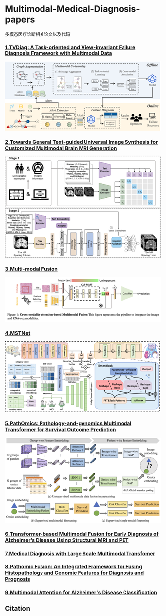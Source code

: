 # Multimodal-Medical-Diagnosis-papers
多模态医疗诊断相关论文以及代码
### [1.TVDiag: A Task-oriented and View-invariant Failure Diagnosis Framework with Multimodal Data](https://github.com/WHU-AISE/TVDiag/tree/main)
![](./imgs/structure.png)
### [2.Towards General Text-guided Universal Image Synthesis for Customized Multimodal Brain MRI Generation](https://github.com/Wangyulin-user/TUMSyn)
![](./imgs/github_framework.jpg)
### [3.Multi-modal Fusion](https://github.com/hrlblab/CS-MIL/tree/main)
![Overview](https://github.com/hrlblab/CS-MIL/blob/main/Cross_modality.png)<br />
### [4.MSTNet](https://github.com/JustlfC03/MSTNet/tree/main)
![](./imgs/model.png)
### [5.PathOmics: Pathology-and-genomics Multimodal Transformer for Survival Outcome Prediction](https://github.com/Cassie07/PathOmics/tree/main)
![](./imgs/Figure1.png)
### [6.Transformer-based Multimodal Fusion for Early Diagnosis of Alzheimer’s Disease Using Structural MRI and PET](https://github.com/Kateridge/TransMF_AD)
### [7.Medical Diagnosis with Large Scale Multimodal Transfomer](https://github.com/firasgit/lsmt)
### [8.Pathomic Fusion: An Integrated Framework for Fusing Histopathology and Genomic Features for Diagnosis and Prognosis](https://github.com/mahmoodlab/PathomicFusion)
### [9.Multimodal Attention for Alzheimer's Disease Classification](https://github.com/rsinghlab/maddi)
## Citation
```

```
